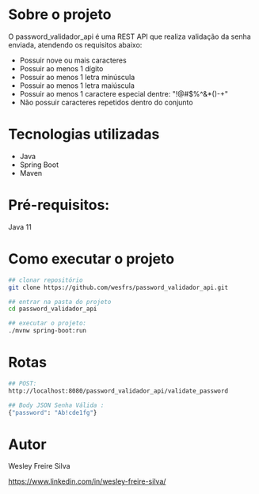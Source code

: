 # Sobre o projeto
O password_validador_api é uma REST API que realiza validação da senha enviada, atendendo os requisitos abaixo:

- Possuir nove ou mais caracteres
- Possuir ao menos 1 dígito
- Possuir ao menos 1 letra minúscula
- Possuir ao menos 1 letra maiúscula
- Possuir ao menos 1 caractere especial dentre: "!@#$%^&*()-+"
- Não possuir caracteres repetidos dentro do conjunto


# Tecnologias utilizadas
- Java
- Spring Boot
- Maven

# Pré-requisitos:
Java 11

# Como executar o projeto
```bash
## clonar repositório
git clone https://github.com/wesfrs/password_validador_api.git

## entrar na pasta do projeto
cd password_validador_api

## executar o projeto:
./mvnw spring-boot:run
```

# Rotas
```bash
## POST:
http://localhost:8080/password_validador_api/validate_password

## Body JSON Senha Válida :
{"password": "Ab!cde1fg"}
````
# Autor
Wesley Freire Silva

https://www.linkedin.com/in/wesley-freire-silva/

